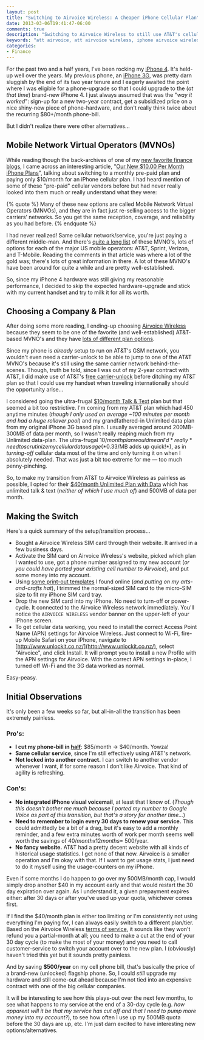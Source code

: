 ```yaml
---
layout: post
title: "Switching to Airvoice Wireless: A Cheaper iPhone Cellular Plan"
date: 2013-03-06T19:41:47-06:00
comments: true
description: "Switching to Airvoice Wireless to still use AT&T's cellular network but pay less per month."
keywords: "att airvoice, att airvoice wireless, iphone airvoice wireless, iphone att airvoice wireless"
categories:
- Finance
---
```


For the past two and a half years, I've been rocking my [iPhone 4](http://en.wikipedia.org/wiki/IPhone_4).
It's held-up well over the years. My previous phone, an [iPhone 3G](http://en.wikipedia.org/wiki/IPhone_3G),
was pretty darn sluggish by the end of its two year tenure and I eagerly
awaited the point where I was eligible for a phone-upgrade so that I could
upgrade to the (*at that time*) brand-new iPhone 4.  I just always assumed that
was the "*way it worked*": sign-up for a new two-year contract, get a
subsidized price on a nice shiny-new piece of phone-hardware, and don't really
think twice about the recurring $80+/month phone-bill.

But I didn't realize there were other alternatives...

<!-- more -->

## Mobile Network Virtual Operators (MVNOs)
While reading though the back-archives of one of my [new favorite finance blogs](/blog/2013/03/03/mr-money-mustache-from-zero-to-hero-in-one-blog-post/),
I came across an interesting article, "[Our New $10.00 Per Month iPhone Plans](http://www.mrmoneymustache.com/2012/10/11/our-new-10-00-per-month-iphone-plans/)",
talking about switching to a monthly pre-paid plan and paying only $10/month
for an iPhone cellular plan.  I had heard mention of some of these "pre-paid"
cellular vendors before but had never really looked into them much or really
understand what they were:

{% quote %}
Many of these new options are called Mobile Network Virtual Operators (MNVOs), and they are in fact just re-selling access to the bigger carriers’ networks. So you get the same reception, coverage, and reliability as you had before.
{% endquote %}

I had never realized! Same cellular network/service, you're just paying a
different middle-man. And there's [quite a long list](http://en.wikipedia.org/wiki/List_of_United_States_mobile_virtual_network_operators)
of these MVNO's, lots of options for each of the major US mobile operators:
AT&T, Sprint, Verizon, and T-Mobile. Reading the comments in that article was
where a lot of the gold was; there's lots of great information in there. A lot
of these MVNO's have been around for quite a while and are pretty
well-established.

So, since my iPhone 4 hardware was still giving my reasonable performance,
I decided to skip the expected hardware-upgrade and stick with my current
handset and try to milk it for all its worth.

## Choosing a Company & Plan
After doing some more reading, I ending-up choosing [Airvoice Wireless](http://www.airvoicewireless.com/)
because they seem to be one of the favorite (and well-established) AT&T-based
MVNO's and they have [lots of different plan options](http://www.airvoicewireless.com/plans-2/).

Since my phone is *already* setup to run on AT&T's GSM network, you wouldn't
even need a carrier-unlock to be able to jump to one of the AT&T MVNO's because
it's still using the same carrier network behind-the-scenes.  Though, truth be
told, since I was out of my 2-year contract with AT&T, I did make use of AT&T's
[free carrier-unlock](http://www.att.com/esupport/article.jsp?sid=KB414532&cv=820&title=What%20are%20the%20eligibility%20requirements%20for%20unlocking%20iPhone%3F#fbid=eGlx2oAwj-R)
before ditching my AT&T plan so that I could use my handset when traveling
internationally should the opportunity arise...

I considered going the ultra-frugal [$10/month Talk & Text](http://www.airvoicewireless.com/plans-2/10-plan/)
plan but that seemed a bit too restrictive. I'm coming from my AT&T plan which
had 450 anytime minutes (*though I only used on average ~100 minutes per month
and had a huge rollover pool*) and my grandfathered-in Unlimited data plan from
my original iPhone 3G based plan. I usually averaged around 200MB-300MB of data
per month, so I wasn't really reaping much from my Unlimited data-plan.  The
ultra-frugal $10/month plan would mean I'd *really* need to scrutinize my
cellular data usage (*$0.33/MB adds up quick!*), as in *turning-off* cellular
data most of the time and only turning it on when I absolutely needed. That was
just a bit too extreme for me &mdash; too much penny-pinching.

So, to make my transition from AT&T to Airvoice Wireless as painless as
possible, I opted for their [$40/month Unlimited Plan with Data](http://www.airvoicewireless.com/plans-2/unlimited-plans-with-data/40-unlimited-plan-with-data/)
which has unlimited talk & text (*neither of which I use much of*) and
500MB of data per month.

## Making the Switch
Here's a quick summary of the setup/transition process...

* Bought a Airvoice Wireless SIM card through their website. It arrived in a
  few business days.
* Activate the SIM card on Airvoice Wireless's website, picked which plan I
  wanted to use, got a phone number assigned to my new account (*or you could
  have ported your existing cell number to Airvoice*), and put some money into
  my account.
* Using [some print-out templates](http://amjath.com/2010/08/how-to-make-a-micro-sim-from-a-normal-sim.html)
  I found online (*and putting on my arts-and-crafts hat*), I trimmed the
  normal-sized SIM card to the micro-SIM size to fit my iPhone SIM card tray.
* Drop the new SIM card into my iPhone. No need to turn-off or power-cycle.
  It connected to the Airvoice Wireless network immediately. You'll notice
  the `AIRVOICE WIRELESS` vendor banner on the upper-left of your iPhone screen.
* To get cellular data working, you need to install the correct Access Point
  Name (APN) settings for Airvoice Wireless. Just connect to Wi-Fi, fire-up
  Mobile Safari on your iPhone, navigate to [http://www.unlockit.co.nz/](http://www.unlockit.co.nz/),
  select "Airvoice", and click Install. It will prompt you to install a new
  Profile with the APN settings for Airvoice. With the correct APN settings
  in-place, I turned off Wi-Fi and the 3G data worked as normal.

Easy-peasy.

## Initial Observations
It's only been a few weeks so far, but all-in-all the transition has
been extremely painless.

### Pro's:

* **I cut my phone-bill in <u>half</u>**: $85/month -> $40/month. Yowza!
* **Same cellular service**, since I'm still effectively using AT&T's network.
* **Not locked into another contract.** I can switch to another vendor whenever
  I want, if for some reason I don't like Airvoice. That kind of agility is
  refreshing.

### Con's:

* **No integrated iPhone visual voicemail**, at least that I know of.  (*Though
  this doesn't bother me much because I ported my number to Google Voice as
  part of this transition, but that's a story for another time...*)
* **Need to remember to login every 30 days to renew your service.** This could
  admittedly be a bit of a drag, but it's easy to add a monthly reminder, and a
  few extra minutes worth of work per month seems well worth the savings of
  $40/month x 12 months = ~$500/year.
* **No fancy website.** AT&T had a pretty decent website with all kinds of
  historical usage statistics. I get none of that now. Airvoice is a smaller
  operation and I'm okay with that. If I want to get usage stats, I just need
  to do it myself using the usage-counters on my iPhone.

Even if some months I do happen to go over my 500MB/month cap, I would simply
drop another $40 in my account early and that would restart the 30 day
expiration over again.  As I understand it, a given prepayment expires either:
after 30 days or after you've used up your quota, whichever comes first.

If I find the $40/month plan is either too limiting or I'm consistently not
using everything I'm paying for, I can always easily switch to a different
plan/tier. Based on the Airvoice Wireless [terms of service](http://www.airvoicewireless.com/TermsOfServiceAll.aspx),
it sounds like they won't refund you a partial-month at all; you need to make a
cut at the end of your 30 day cycle (to make the most of your money) and you
need to call customer-service to switch your account over to the new plan. I
(obviously) haven't tried this yet but it sounds pretty painless.

And by saving **$500/year** on my cell phone bill, that's basically the price
of a brand-new (unlocked) flagship phone. So, I could *still* upgrade my
hardware and still come-out ahead because I'm not tied into an expensive
contract with one of the big cellular companies.

It will be interesting to see how this plays-out over the next few months, to
see what happens to my service at the end of a 30-day cycle (e.g. *how apparent
will it be that my service has cut off and that I need to pump more money into
my account?*), to see how often I use up my 500MB quota before the 30 days are
up, etc. I'm just darn excited to have interesting new options/alternatives.
